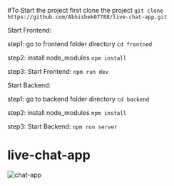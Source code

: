 #To Start the project 
first clone the project ``git clone https://github.com/Abhishek07788/live-chat-app.git``

Start Frontend:

step1: go to frontend folder directory ``cd frontned``

step2: install node_modules ``npm install``

step3: Start Frontend: ``npm run dev`` 

Start Backend:

step1: go to backend folder directory ``cd backend``

step2: install node_modules ``npm install``

step3: Start Backend: ``npm run server``

# live-chat-app
![chat-app](https://github.com/Abhishek07788/live-chat-app/assets/104199818/7eb8ec36-d9dd-4a5b-b04f-72d4dd461f92)

